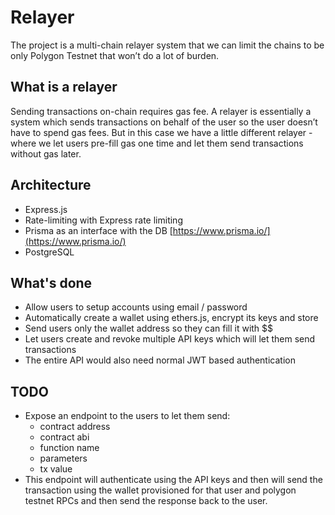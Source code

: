 # Relayer

The project is a multi-chain relayer system that we can limit the chains to be only Polygon Testnet that won’t do a lot of burden. 

## What is a relayer

Sending transactions on-chain requires gas fee. A relayer is essentially a system which sends transactions on behalf of the user so the user doesn’t have to spend gas fees. But in this case we have a little different relayer - where we let users pre-fill gas one time and let them send transactions without gas later. 

## Architecture

- Express.js
- Rate-limiting with Express rate limiting
- Prisma as an interface with the DB [https://www.prisma.io/](https://www.prisma.io/)
- PostgreSQL

## What's done

- Allow users to setup accounts using email / password
- Automatically create a wallet using ethers.js, encrypt its keys and store
- Send users only the wallet address so they can fill it with $$
- Let users create and revoke multiple API keys which will let them send transactions
- The entire API would also need normal JWT based authentication

## TODO
- Expose an endpoint to the users to let them send:
    - contract address
    - contract abi
    - function name
    - parameters
    - tx value
- This endpoint will authenticate using the API keys and then will send the transaction using the wallet provisioned for that user and polygon testnet RPCs and then send the response back to the user.
